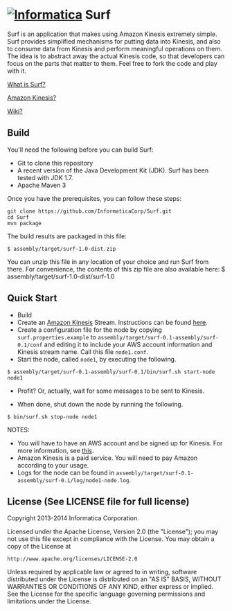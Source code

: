 [![Informatica](http://www.informatica.com/Images/informatica-logo.png)](http://www.informatica.com)
Surf
=====

Surf is an application that makes using Amazon Kinesis extremely simple. Surf provides simplified
mechanisms for putting data into Kinesis, and also to consume data from Kinesis and perform
meaningful operations on them. The idea is to abstract away the actual Kinesis code, so that
developers can focus on the parts that matter to them. Feel free to fork the code and play with it.

[What is Surf?](https://github.com/InformaticaCorp/Surf/wiki#wiki-what-is-surf)

[Amazon Kinesis?](https://github.com/InformaticaCorp/Surf/wiki#wiki-amazon-kinesis)

[Wiki?]( https://github.com/InformaticaCorp/Surf/wiki "or click on the github wiki link...")



Build
-----
You'll need the following before you can build Surf:
* Git to clone this repository
* A recent version of the Java Development Kit (JDK). Surf has been tested with JDK 1.7.
* Apache Maven 3

Once you have the prerequisites, you can follow these steps:

```
git clone https://github.com/InformaticaCorp/Surf.git
cd Surf
mvn package
```

The build results are packaged in this file:

    $ assembly/target/surf-1.0-dist.zip

You can unzip this file in any location of your choice and run Surf from there. For convenience, the contents of this zip file
are also available here:
    $ assembly/target/surf-1.0-dist/surf-1.0

Quick Start
-----------

- Build
- Create an [Amazon Kinesis](http://aws.amazon.com/kinesis/) Stream. Instructions can be found [here](http://docs.aws.amazon.com/kinesis/latest/dev/step-one-create-stream.html).
- Create a configuration file for the node by copying `surf.properties.example` to `assembly/target/surf-0.1-assembly/surf-0.1/conf` and editing
it to include your AWS account information and Kinesis stream name. Call this file `node1.conf`.
- Start the node, called `node1`, by executing the following.

```
$ assembly/target/surf-0.1-assembly/surf-0.1/bin/surf.sh start-node node1
```

- Profit? Or, actually, wait for some messages to be sent to Kinesis.

- When done, shut down the node by running the following.

```
$ bin/surf.sh stop-node node1
```

NOTES: 

- You will have to have an AWS account and be signed up for Kinesis. For more information, see [this](https://github.com/awslabs/amazon-kinesis-client#getting-started).
- Amazon Kinesis is a paid service. You will need to pay Amazon according to your usage.
- Logs for the node can be found in `assembly/target/surf-0.1-assembly/surf-0.1/log/node1-node.log`.


License (See LICENSE file for full license)
-------------------------------------------
Copyright 2013-2014 Informatica Corporation.

Licensed under the Apache License, Version 2.0 (the "License");
you may not use this file except in compliance with the License.
You may obtain a copy of the License at

    http://www.apache.org/licenses/LICENSE-2.0

Unless required by applicable law or agreed to in writing, software
distributed under the License is distributed on an "AS IS" BASIS,
WITHOUT WARRANTIES OR CONDITIONS OF ANY KIND, either express or implied.
See the License for the specific language governing permissions and
limitations under the License.

